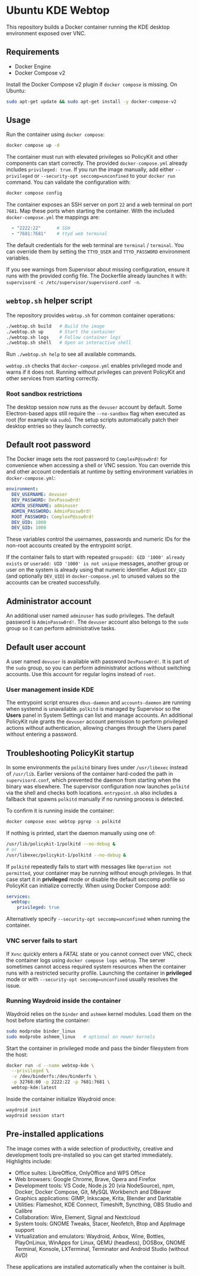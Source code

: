 # Ubuntu KDE Webtop

This repository builds a Docker container running the KDE desktop environment exposed over VNC.

## Requirements
- Docker Engine
- Docker Compose v2

Install the Docker Compose v2 plugin if `docker compose` is missing. On Ubuntu:
```bash
sudo apt-get update && sudo apt-get install -y docker-compose-v2
```

## Usage
Run the container using `docker compose`:
```bash
docker compose up -d
```
The container must run with elevated privileges so PolicyKit and other
components can start correctly. The provided `docker-compose.yml` already
includes `privileged: true`. If you run the image manually, add either
`--privileged` or `--security-opt seccomp=unconfined` to your `docker run`
command.
You can validate the configuration with:
```bash
docker compose config
```

The container exposes an SSH server on port `22` and a web terminal on port
`7681`. Map these ports when starting the container. With the included
`docker-compose.yml` the mappings are:

```yaml
  - "2222:22"      # SSH
  - "7681:7681"    # ttyd web terminal
```

The default credentials for the web terminal are `terminal` / `terminal`. You
can override them by setting the `TTYD_USER` and `TTYD_PASSWORD` environment
variables.

If you see warnings from Supervisor about missing configuration, ensure it runs
with the provided config file. The Dockerfile already launches it with:
`supervisord -c /etc/supervisor/supervisord.conf -n`.

## `webtop.sh` helper script

The repository provides `webtop.sh` for common container operations:

```bash
./webtop.sh build   # Build the image
./webtop.sh up      # Start the container
./webtop.sh logs    # Follow container logs
./webtop.sh shell   # Open an interactive shell
```

Run `./webtop.sh help` to see all available commands.

`webtop.sh` checks that `docker-compose.yml` enables privileged mode and warns
if it does not. Running without privileges can prevent PolicyKit and other
services from starting correctly.

### Root sandbox restrictions

The desktop session now runs as the `devuser` account by default. Some
Electron-based apps still require the `--no-sandbox` flag when executed as
root (for example via `sudo`). The setup scripts automatically patch their
desktop entries so they launch correctly.

## Default root password

The Docker image sets the root password to `ComplexP@ssw0rd!` for convenience
when accessing a shell or VNC session. You can override this and other account
credentials at runtime by setting environment variables in
`docker-compose.yml`:

```yaml
environment:
  DEV_USERNAME: devuser
  DEV_PASSWORD: DevPassw0rd!
  ADMIN_USERNAME: adminuser
  ADMIN_PASSWORD: AdminPassw0rd!
  ROOT_PASSWORD: ComplexP@ssw0rd!
  DEV_UID: 1000
  DEV_GID: 1000
```

These variables control the usernames, passwords and numeric IDs for the
non-root accounts created by the entrypoint script.

If the container fails to start with repeated `groupadd: GID '1000' already
exists` or `useradd: UID '1000' is not unique` messages, another group or user
on the system is already using that numeric identifier. Adjust `DEV_GID` (and
optionally `DEV_UID`) in `docker-compose.yml` to unused values so the accounts
can be created successfully.

## Administrator account

An additional user named `adminuser` has sudo privileges. The default password
is `AdminPassw0rd!`. The `devuser` account also belongs to the `sudo` group so
it can perform administrative tasks.

## Default user account

A user named `devuser` is available with password `DevPassw0rd!`. It is part of
the `sudo` group, so you can perform administrator actions without switching
accounts. Use this account for regular logins instead of `root`.
### User management inside KDE
The entrypoint script ensures `dbus-daemon` and `accounts-daemon` are running
when systemd is unavailable. `polkitd` is managed by Supervisor so the **Users**
panel in System Settings can list and manage accounts.
An additional PolicyKit rule grants the `devuser` account permission to perform
privileged actions without authentication, allowing changes through the Users
panel without entering a password.

## Troubleshooting PolicyKit startup

In some environments the `polkitd` binary lives under `/usr/libexec` instead of
`/usr/lib`. Earlier versions of the container hard-coded the path in
`supervisord.conf`, which prevented the daemon from starting when the binary was
elsewhere. The supervisor configuration now launches `polkitd` via the shell and
checks both locations. `entrypoint.sh` also includes a fallback that spawns
`polkitd` manually if no running process is detected.

To confirm it is running inside the container:

```bash
docker compose exec webtop pgrep -a polkitd
```

If nothing is printed, start the daemon manually using one of:

```bash
/usr/lib/policykit-1/polkitd --no-debug &
# or
/usr/libexec/policykit-1/polkitd --no-debug &
```

If `polkitd` repeatedly fails to start with messages like `Operation not
permitted`, your container may be running without enough privileges. In that
case start it in **privileged** mode or disable the default seccomp profile so
PolicyKit can initialize correctly. When using Docker Compose add:

```yaml
services:
  webtop:
    privileged: true
```

Alternatively specify `--security-opt seccomp=unconfined` when running the
container.

### VNC server fails to start

If `Xvnc` quickly enters a *FATAL* state or you cannot connect over VNC, check
the container logs using `docker compose logs webtop`. The server sometimes
cannot access required system resources when the container runs with a
restricted security profile. Launching the container in **privileged** mode or
with `--security-opt seccomp=unconfined` usually resolves the issue.

### Running Waydroid inside the container

Waydroid relies on the `binder` and `ashmem` kernel modules. Load them on the
host before starting the container:

```bash
sudo modprobe binder_linux
sudo modprobe ashmem_linux   # optional on newer kernels
```

Start the container in privileged mode and pass the binder filesystem from the
host:

```bash
docker run -d --name webtop-kde \
  --privileged \
  -v /dev/binderfs:/dev/binderfs \
  -p 32768:80 -p 2222:22 -p 7681:7681 \
  webtop-kde:latest
```

Inside the container initialize Waydroid once:

```bash
waydroid init
waydroid session start
```


## Pre-installed applications

The image comes with a wide selection of productivity, creative and
development tools pre-installed so you can get started immediately. Highlights
include:

- Office suites: LibreOffice, OnlyOffice and WPS Office
- Web browsers: Google Chrome, Brave, Opera and Firefox
- Development tools: VS Code, Node.js 20 (via NodeSource), npm, Docker, Docker Compose, Git,
  MySQL Workbench and DBeaver
- Graphics applications: GIMP, Inkscape, Krita, Blender and Darktable
- Utilities: Flameshot, KDE Connect, Timeshift, Syncthing, OBS Studio and
  Calibre
- Collaboration: Wire, Element, Signal and Nextcloud
- System tools: GNOME Tweaks, Stacer, Neofetch, Btop and AppImage support
- Virtualization and emulators: Waydroid, Anbox, Wine, Bottles, PlayOnLinux,
  WinApps for Linux, QEMU (headless), DOSBox, GNOME Terminal,
  Konsole, LXTerminal, Terminator and Android Studio (without AVD)

These applications are installed automatically when the container is built.

